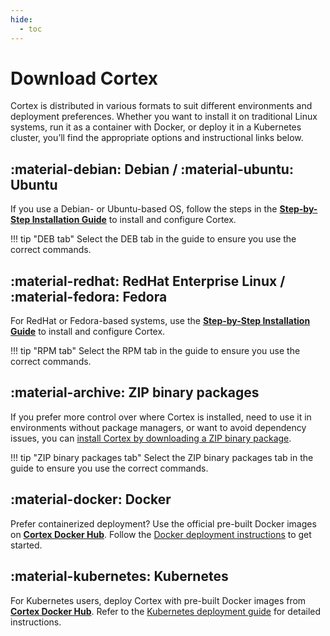 ```yaml
---
hide:
  - toc
---
```


# Download Cortex

Cortex is distributed in various formats to suit different environments and deployment preferences. Whether you want to install it on traditional Linux systems, run it as a container with Docker, or deploy it in a Kubernetes cluster, you’ll find the appropriate options and instructional links below.

## :material-debian: Debian / :material-ubuntu: Ubuntu

If you use a Debian- or Ubuntu-based OS, follow the steps in the [**Step-by-Step Installation Guide**](../installation-and-configuration/step-by-step-guide.md#cortex-installation-and-configuration) to install and configure Cortex.

!!! tip "DEB tab"
    Select the DEB tab in the guide to ensure you use the correct commands.

## :material-redhat: RedHat Enterprise Linux / :material-fedora: Fedora

For RedHat or Fedora-based systems, use the [**Step-by-Step Installation Guide**](../installation-and-configuration/step-by-step-guide.md#cortex-installation-and-configuration) to install and configure Cortex.

!!! tip "RPM tab"
    Select the RPM tab in the guide to ensure you use the correct commands.

## :material-archive: ZIP binary packages

If you prefer more control over where Cortex is installed, need to use it in environments without package managers, or want to avoid dependency issues, you can [install Cortex by downloading a ZIP binary package](../installation-and-configuration/step-by-step-guide.md#cortex-installation-and-configuration).

!!! tip "ZIP binary packages tab"
    Select the ZIP binary packages tab in the guide to ensure you use the correct commands.

## :material-docker: Docker

Prefer containerized deployment? Use the official pre-built Docker images on [**Cortex Docker Hub**](https://hub.docker.com/r/thehiveproject/cortex). Follow the [Docker deployment instructions](../installation-and-configuration/run-cortex-with-docker.md) to get started.

## :material-kubernetes: Kubernetes

For Kubernetes users, deploy Cortex with pre-built Docker images from [**Cortex Docker Hub**](https://hub.docker.com/r/thehiveproject/cortex). Refer to the [Kubernetes deployment guide](../installation-and-configuration/deploy-cortex-on-kubernetes.md) for detailed instructions.